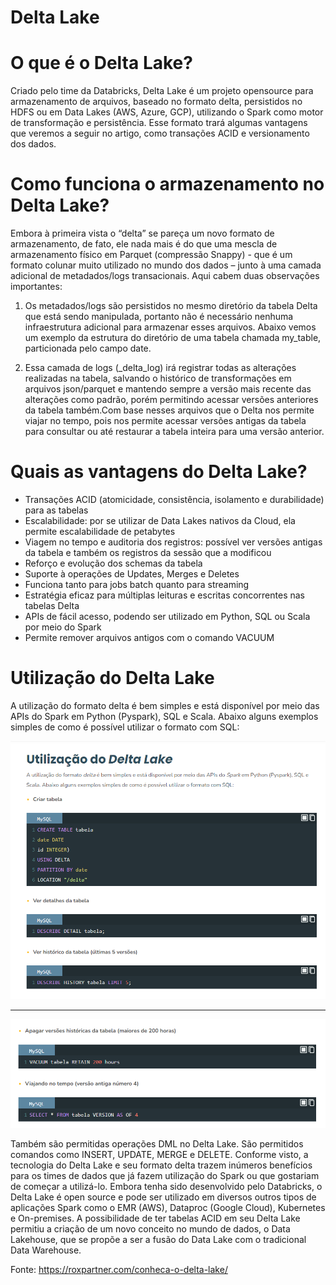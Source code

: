 # Delta Lake

# O que é o Delta Lake?

Criado pelo time da Databricks, Delta Lake é um projeto opensource para armazenamento de arquivos, baseado no formato delta, persistidos no HDFS ou em Data Lakes (AWS, Azure, GCP), utilizando
o Spark como motor de transformação e persistência. Esse formato trará algumas vantagens que veremos a seguir no artigo, como transações ACID e versionamento dos dados. 

# Como funciona o armazenamento no Delta Lake?

Embora à primeira vista o “delta” se pareça um novo formato de armazenamento, de fato, ele nada mais é do que uma mescla de armazenamento físico em Parquet (compressão Snappy) - que é um formato
colunar muito utilizado no mundo dos dados – junto à uma camada adicional de metadados/logs transacionais. Aqui cabem duas observações importantes: 

1. Os metadados/logs são persistidos no mesmo diretório da tabela Delta que está sendo manipulada, portanto não é necessário nenhuma infraestrutura adicional para armazenar esses arquivos.
Abaixo vemos um exemplo da estrutura do diretório de uma tabela chamada my_table, particionada pelo campo date.

2. Essa camada de logs (_delta_log) irá registrar todas as alterações realizadas na tabela, salvando o histórico de transformações em arquivos json/parquet e mantendo sempre a versão
mais recente das alterações como padrão, porém permitindo acessar versões anteriores da tabela também.Com base nesses arquivos que o Delta nos permite viajar no tempo, pois
nos permite acessar versões antigas da tabela para consultar ou até restaurar a tabela inteira para uma versão anterior.

# Quais as vantagens do Delta Lake?

- Transações ACID (atomicidade, consistência, isolamento e durabilidade) para as tabelas
- Escalabilidade: por se utilizar de Data Lakes nativos da Cloud, ela permite escalabilidade de petabytes
- Viagem no tempo e auditoria dos registros: possível ver versões antigas da tabela e também os registros da sessão que  a modificou
- Reforço e evolução dos schemas da tabela
- Suporte à operações de Updates, Merges e Deletes
- Funciona tanto para jobs batch quanto para streaming
- Estratégia eficaz para múltiplas leituras e escritas concorrentes nas tabelas Delta 
- APIs de fácil acesso, podendo ser utilizado em Python, SQL ou Scala por meio do Spark
- Permite remover arquivos antigos com o comando VACUUM

# Utilização do Delta Lake

A utilização do formato delta é bem simples e está disponível por meio das APIs do Spark em Python (Pyspark), SQL e Scala. Abaixo alguns exemplos simples de como é possível utilizar o formato com SQL:

![Delta Lake](../images/delta_lake1.png 'Delta Lake')

---

![Delta Lake](../images/delta_lake2.png 'Delta Lake')

Também são permitidas operações DML no Delta Lake. São permitidos comandos como INSERT, UPDATE, MERGE e DELETE. Conforme visto, a tecnologia do Delta Lake e seu formato delta trazem
inúmeros benefícios para os times de dados que já fazem utilização do Spark ou que gostariam de começar a utilizá-lo. Embora tenha sido desenvolvido pelo Databricks, o Delta Lake
é open source e pode ser utilizado em diversos outros tipos de aplicações Spark como o EMR (AWS), Dataproc (Google Cloud), Kubernetes e On-premises.  A possibilidade de ter
tabelas ACID em seu Delta Lake permitiu a criação de um novo conceito no mundo de dados, o Data Lakehouse, que se propõe a ser a fusão do Data Lake com o tradicional Data Warehouse.

Fonte: https://roxpartner.com/conheca-o-delta-lake/
